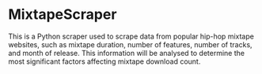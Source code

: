 MixtapeScraper
==============

This is a Python scraper used to scrape data from popular hip-hop mixtape websites, such as mixtape duration, number of features, number of tracks, and month of release. This information will be analysed to determine the most significant factors affecting mixtape download count. 
